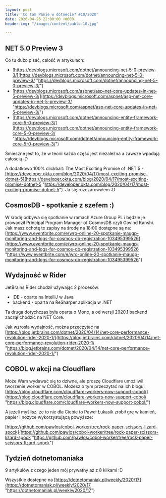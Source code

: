 ```yaml
---
layout: post
title: 'Co tam Panie w dotnecie? #10/2020'
date: 2020-04-26 22:00:00 +0000
header-img: "/images/content/pablo-10.jpg"

---
```

## NET 5.0 Preview 3

Co tu dużo pisać, całość w artykułach:

* [https://devblogs.microsoft.com/dotnet/announcing-net-5-0-preview-3/](https://devblogs.microsoft.com/dotnet/announcing-net-5-0-preview-3/ "https://devblogs.microsoft.com/dotnet/announcing-net-5-0-preview-3/")
* [https://devblogs.microsoft.com/aspnet/asp-net-core-updates-in-net-5-preview-3/](https://devblogs.microsoft.com/aspnet/asp-net-core-updates-in-net-5-preview-3/ "https://devblogs.microsoft.com/aspnet/asp-net-core-updates-in-net-5-preview-3/")
* [https://devblogs.microsoft.com/dotnet/announcing-entity-framework-core-5-0-preview-3/](https://devblogs.microsoft.com/dotnet/announcing-entity-framework-core-5-0-preview-3/ "https://devblogs.microsoft.com/dotnet/announcing-entity-framework-core-5-0-preview-3/")

Śmieszne jest to, że w teorii każda część jest niezależna a zawsze wpadają całością :D

A dodatkowo 100% clickbait: The Most Exciting Promise of .NET 5 - [https://developer.okta.com/blog/2020/04/17/most-exciting-promise-dotnet-5](https://developer.okta.com/blog/2020/04/17/most-exciting-promise-dotnet-5 "https://developer.okta.com/blog/2020/04/17/most-exciting-promise-dotnet-5"). Ja się rozczarowałem :D

## CosmosDB - spotkanie z szefem :)

W środę odbywa się spotkanie w ramach Azure Group PL i będzie je prowadził Principal Program Manager of CosmosDB czyli Govind Kanshi. Jak masz ochotę to zapisy na środę na 18:00 dostępne są na: [https://www.eventbrite.com/e/wro-online-20-spotkanie-maugp-monitoring-and-logs-for-cosmos-db-registration-103495399526](https://www.eventbrite.com/e/wro-online-20-spotkanie-maugp-monitoring-and-logs-for-cosmos-db-registration-103495399526 "https://www.eventbrite.com/e/wro-online-20-spotkanie-maugp-monitoring-and-logs-for-cosmos-db-registration-103495399526")

## Wydajność w Rider

JetBrains Rider chodził używając 2 procesów:

* IDE - oparte na IntelliJ w Java
* backend - oparta na ReSharper aplikacja w .NET

Ta druga dotychczas była oparta o Mono, a od wersji 2020.1 backend zaczął chodzić na NET Core.

Jak wzrosła wydajność, można przeczytać na [https://blog.jetbrains.com/dotnet/2020/04/14/net-core-performance-revolution-rider-2020-1/](https://blog.jetbrains.com/dotnet/2020/04/14/net-core-performance-revolution-rider-2020-1/ "https://blog.jetbrains.com/dotnet/2020/04/14/net-core-performance-revolution-rider-2020-1/")

## COBOL w akcji na Cloudflare

Może Wam wydawać się to dziwne, ale proszę Cloudflare umożliwił tworzenie worker w COBOL. Możesz o tym przeczytać na ich blogu: [https://blog.cloudflare.com/cloudflare-workers-now-support-cobol/](https://blog.cloudflare.com/cloudflare-workers-now-support-cobol/ "https://blog.cloudflare.com/cloudflare-workers-now-support-cobol/")

A jeżeli myślisz, że to nie dla Ciebie to Paweł Łukasik zrobił grę w kamień, papier i nożyce wykorzystującą powyższe:

[https://github.com/pawlos/cobol-worker/tree/rock-paper-scissors-lizard-spock](https://github.com/pawlos/cobol-worker/tree/rock-paper-scissors-lizard-spock "https://github.com/pawlos/cobol-worker/tree/rock-paper-scissors-lizard-spock")

## Tydzień dotnetomaniaka

9 artykułów z czego jeden mój prywatny aż z 8 klikami :D

Wszystkie dostępne na [https://dotnetomaniak.pl/weekly/2020/17](https://dotnetomaniak.pl/weekly/2020/17 "https://dotnetomaniak.pl/weekly/2020/17")